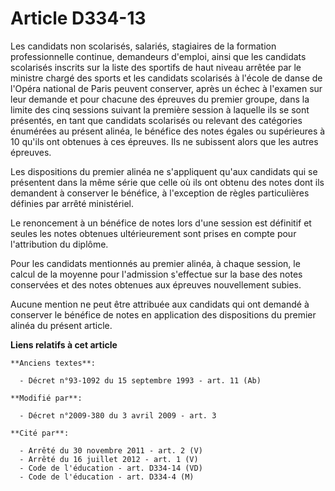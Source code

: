 # Article D334-13

Les candidats non scolarisés, salariés, stagiaires de la formation professionnelle continue, demandeurs d'emploi, ainsi que
les candidats scolarisés inscrits sur la liste des sportifs de haut niveau arrêtée par le ministre chargé des sports et les
candidats scolarisés à l'école de danse de l'Opéra national de Paris peuvent conserver, après un échec à l'examen sur leur
demande et pour chacune des épreuves du premier groupe, dans la limite des cinq sessions suivant la première session à
laquelle ils se sont présentés, en tant que candidats scolarisés ou relevant des catégories énumérées au présent alinéa, le
bénéfice des notes égales ou supérieures à 10 qu'ils ont obtenues à ces épreuves. Ils ne subissent alors que les autres
épreuves.

Les dispositions du premier alinéa ne s'appliquent qu'aux candidats qui se présentent dans la même série que celle où ils ont
obtenu des notes dont ils demandent à conserver le bénéfice, à l'exception de règles particulières définies par arrêté
ministériel.

Le renoncement à un bénéfice de notes lors d'une session est définitif et seules les notes obtenues ultérieurement sont
prises en compte pour l'attribution du diplôme.

Pour les candidats mentionnés au premier alinéa, à chaque session, le calcul de la moyenne pour l'admission s'effectue sur la
base des notes conservées et des notes obtenues aux épreuves nouvellement subies.

Aucune mention ne peut être attribuée aux candidats qui ont demandé à conserver le bénéfice de notes en application des
dispositions du premier alinéa du présent article.

**Liens relatifs à cet article**

	**Anciens textes**:

	  - Décret n°93-1092 du 15 septembre 1993 - art. 11 (Ab)

	**Modifié par**:

	  - Décret n°2009-380 du 3 avril 2009 - art. 3

	**Cité par**:

	  - Arrêté du 30 novembre 2011 - art. 2 (V)
	  - Arrêté du 16 juillet 2012 - art. 1 (V)
	  - Code de l'éducation - art. D334-14 (VD)
	  - Code de l'éducation - art. D334-4 (M)
